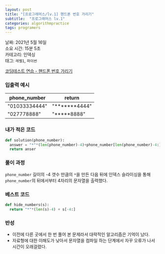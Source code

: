 ```yaml
---
layout: post
title: "[프로그래머스/lv.1] 핸드폰 번호 가리기"
subtitle:  "프로그래머스 lv.1"
categories: algorithmpractice
tags: programers
---
```


날짜: 2021년 5월 16일  
소요 시간: 15분 5초  
카테고리: 인덱싱  
태그: `레벨1`, `파이썬`  


[코딩테스트 연습 - 핸드폰 번호 가리기](https://programmers.co.kr/learn/courses/30/lessons/12948)

### 입출력 예시  

|phone_number|return|
|---|---|
|"01033334444"|"*******4444"|
|"027778888"|"*****8888"|  
  
  
### 내가 적은 코드

```python
def solution(phone_number):
  answer = "*"*(len(phone_number)-4)+phone_number[len(phone_number)-4:]
  return anser
```

### 풀이 과정  

`phone_number` 길이의 -4 갯수 만큼의 `*`을 만든 다음 뒤에 인덱스 슬라이싱을 통해 `phone_number`의 뒤에서부터 4자리의 문자열을 출력했다.  
  
  
### 베스트 코드

```python
def hide_numbers(s):
  return "*"*(len(s)-4) + s[-4:]
```

### 반성

- 이전에 다른 곳에서 한 번 풀어 본 문제라서 대략적인 알고리즘은 기억이 났다.
- 자료형에 대한 이해도가 낮아서 문자열을 컴파일 하는 단계에서 자꾸 오류가 나서 시간이 오래걸렸다.  
  
  

